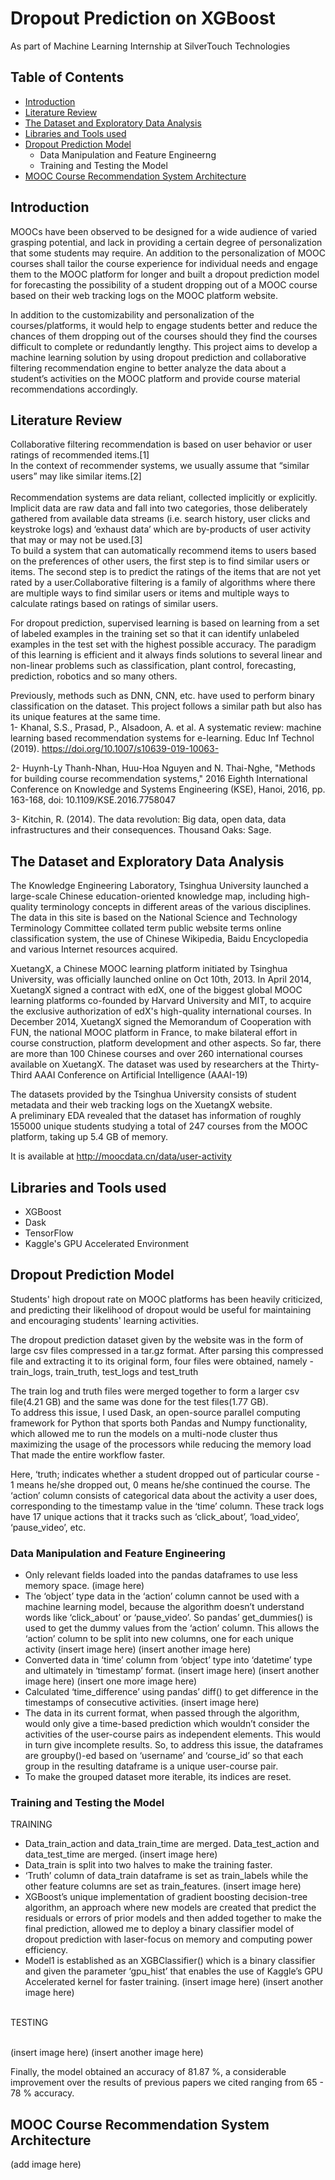 # Dropout Prediction on XGBoost
As part of Machine Learning Internship at SilverTouch Technologies

## Table of Contents
- [Introduction](#introduction)
- [Literature Review](#literature-review)
- [The Dataset and Exploratory Data Analysis](#the-dataset-and-exploratory-data-analysis)
- [Libraries and Tools used](#libraries-and-tools-used)
- [Dropout Prediction Model](#dropout-prediction-model)
  - Data Manipulation and Feature Engineerng
  - Training and Testing the Model
- [MOOC Course Recommendation System Architecture](#mooc-course-recommendation-system-architecture)

## Introduction
MOOCs have been observed to be designed for a wide audience of varied grasping potential, and lack in providing a certain degree of personalization that some students may require. An addition to the personalization of MOOC courses shall tailor the course experience for individual needs and engage them to the MOOC platform for longer and built a dropout prediction model for forecasting the possibility of a student dropping out of a MOOC course based on their web tracking logs on the MOOC platform website.

In addition to the customizability and personalization of the courses/platforms, it would help to engage students better and reduce the chances of them dropping out of the courses should they find the courses difficult to complete or redundantly lengthy. This project aims to develop a machine learning solution by using dropout prediction and collaborative filtering recommendation engine to 
better analyze the data about a student’s activities on the MOOC platform and provide course material recommendations accordingly.

## Literature Review
Collaborative filtering recommendation is based on user behavior or user ratings of recommended items.[1]<br>
In the context of recommender systems, we usually assume that “similar users” may like similar items.[2] <br>    
Recommendation systems are data reliant, collected implicitly or explicitly. Implicit data are raw data and fall into two categories, those 
deliberately gathered from available data streams (i.e. search history, user clicks and keystroke logs) and ‘exhaust data’ which are by-products
of user activity that may or may not be used.[3] <br>
To build a system that can automatically recommend items to users based on the preferences of other users, the first step is to find similar 
users or items. The second step is to predict the ratings of the items that are not yet rated by a user.Collaborative filtering is a family of
algorithms where there are multiple ways to find similar users or items and multiple ways to calculate ratings based on ratings of similar users. <br> 

For dropout prediction, supervised learning is based on learning from a set of labeled examples in the training set so that it can identify 
unlabeled examples in the test set with the highest possible accuracy. The paradigm of this learning is efficient and it always finds solutions 
to several linear and non-linear problems such as classification, plant control, forecasting, prediction, robotics and so many others. <br>

Previously, methods such as DNN, CNN, etc. have used to perform binary classification on the dataset. This project follows a similar path but 
also has its unique features at the same time. <br>
1- Khanal, S.S., Prasad, P., Alsadoon, A. et al. A systematic review: machine learning based recommendation systems for e-learning. Educ Inf Technol (2019). https://doi.org/10.1007/s10639-019-10063-

2- Huynh-Ly Thanh-Nhan, Huu-Hoa Nguyen and N. Thai-Nghe, "Methods for building course recommendation systems," 2016 Eighth International Conference on Knowledge and Systems Engineering (KSE), Hanoi, 2016, pp. 163-168, doi: 10.1109/KSE.2016.7758047

3- Kitchin, R. (2014). The data revolution: Big data, open data, data infrastructures and their consequences. Thousand Oaks: Sage.


##  The Dataset and Exploratory Data Analysis
The Knowledge Engineering Laboratory, Tsinghua University launched a large-scale Chinese education-oriented knowledge map, including high-quality terminology concepts 
in different areas of the various disciplines. The data in this site is based on the National Science and Technology Terminology Committee collated term public website 
terms online classification system, the use of Chinese Wikipedia, Baidu Encyclopedia and various Internet resources acquired. 

XuetangX, a Chinese MOOC learning platform initiated by Tsinghua University, was officially launched online on Oct 10th, 2013. In April 2014, XuetangX signed a contract 
with edX, one of the biggest global MOOC learning platforms co-founded by Harvard University and MIT, to acquire the exclusive authorization of edX's high-quality 
international courses. In December 2014, XuetangX signed the Memorandum of Cooperation with FUN, the national MOOC platform in France, to make bilateral effort in course
construction, platform development and other aspects. So far, there are more than 100 Chinese courses and over 260 international courses available on XuetangX. The dataset 
was used by researchers at the Thirty-Third AAAI Conference on Artificial Intelligence (AAAI-19)

The datasets provided by the Tsinghua University consists of student metadata and their web tracking logs on the XuetangX website. <br> 
A preliminary EDA revealed that the dataset has information of roughly 155000 unique students studying a total of 247 courses from the MOOC platform, taking up 5.4 GB of memory.

It is  available at http://moocdata.cn/data/user-activity

## Libraries and Tools used
- XGBoost
- Dask
- TensorFlow
- Kaggle's GPU Accelerated Environment

## Dropout Prediction Model
Students' high dropout rate on MOOC platforms has been heavily criticized, and predicting their likelihood of dropout would be useful for maintaining and encouraging 
students' learning activities.

The dropout prediction dataset given by the website was in the form of large csv files compressed in a tar.gz format. After parsing this compressed file and extracting 
it to its original form, four files were obtained, namely - train_logs, train_truth, test_logs and test_truth

The train log and truth files were merged together to form a larger csv file(4.21 GB) and the same was done for the test files(1.77 GB). <br>
To address this issue, I used Dask, an open-source parallel computing framework for Python that sports both Pandas and Numpy functionality, which allowed me 
to run the models on a multi-node cluster thus maximizing the usage of the processors while reducing the memory load That made the entire workflow faster.

Here, ‘truth; indicates whether a student dropped out of particular course - 1 means he/she dropped out, 0 means he/she continued the course.
The ‘action’ column consists of categorical data about the activity a user does, corresponding to the timestamp value in the ‘time’ column. These
track logs have 17 unique actions that it tracks such as ‘click_about’, ‘load_video’, ‘pause_video’, etc.

### Data Manipulation and Feature Engineering
- Only relevant fields loaded into the pandas dataframes to use less memory space.
(image here)
- The ‘object’ type data in the ‘action’ column cannot be used with a machine learning model, because the algorithm doesn’t understand words like ‘click_about’ or ‘pause_video’. So pandas’ get_dummies() is used to get the dummy values from the ‘action’ column. This allows the ‘action’ column to be split into new columns, one 
for each unique activity
(insert image here)
(insert another image here)
- Converted data in ‘time’ column from ‘object’ type into ‘datetime’ type and ultimately in ‘timestamp’ format.
(insert image here)
(insert another image here)
(insert one more image here)
- Calculated ‘time_difference’ using pandas’ diff() to get difference in the timestamps of consecutive activities.
(insert image here)
- The data in its current format, when passed through the algorithm, would only give a time-based prediction which wouldn’t consider the activities of the 
user-course pairs as independent elements. This would in turn give incomplete results. So, to address this issue, the dataframes are groupby()-ed based on 
‘username’ and ‘course_id’ so that each group in the resulting dataframe is a unique user-course pair.
- To make the grouped dataset more iterable, its indices are reset.


### Training and Testing the Model
TRAINING
- Data_train_action and data_train_time are merged. Data_test_action and data_test_time are merged.
(insert image here)
- Data_train is split into two halves to make the training faster.
- ‘Truth’ column of data_train dataframe is set as train_labels while the other feature columns are set as train_features.
(insert image here)
- XGBoost’s unique implementation of gradient boosting decision-tree algorithm, an approach where new models are created that predict the residuals or errors of prior 
models and then added together to make the final prediction, allowed me to deploy a binary classifier model of dropout prediction with laser-focus on memory and 
computing power efficiency. 
- Model1 is established as an XGBClassifier() which is a binary classifier and given the parameter ‘gpu_hist’ that enables the use of Kaggle’s GPU 
Accelerated kernel for faster training.
(insert image here) 
(insert another image here) <br><br> 

TESTING <br> <br>

(insert image here)
(insert another image here)


Finally, the model obtained an accuracy of 81.87 %,  a considerable improvement over the results of previous papers we cited ranging from 65 - 78 % accuracy.


## MOOC Course Recommendation System Architecture
 (add image here)



